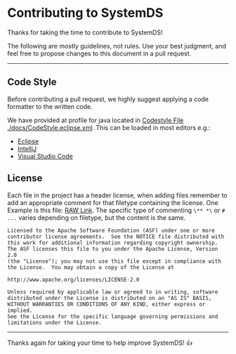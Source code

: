 <!--
{% comment %}
Licensed to the Apache Software Foundation (ASF) under one or more
contributor license agreements.  See the NOTICE file distributed with
this work for additional information regarding copyright ownership.
The ASF licenses this file to you under the Apache License, Version 2.0
(the "License"); you may not use this file except in compliance with
the License.  You may obtain a copy of the License at

http://www.apache.org/licenses/LICENSE-2.0

Unless required by applicable law or agreed to in writing, software
distributed under the License is distributed on an "AS IS" BASIS,
WITHOUT WARRANTIES OR CONDITIONS OF ANY KIND, either express or implied.
See the License for the specific language governing permissions and
limitations under the License.
{% end comment %}
-->

# Contributing to SystemDS

Thanks for taking the time to contribute to SystemDS!

The following are mostly guidelines, not rules. Use your best judgment, and feel free to propose changes to this document in a pull request.

___

## Code Style

Before contributing a pull request, we highly suggest applying a code formatter to the written code.

We have provided at profile for java located in [Codestyle File ./docs/CodeStyle.eclipse.xml](./docs/CodeStyle_eclipse.xml). This can be loaded in most editors e.g.:

- [Eclipse](https://stackoverflow.com/questions/10432538/eclipse-import-conf-xml-files#10433986)
- [IntelliJ](https://imagej.net/Eclipse_code_style_profiles_and_IntelliJ)
- [Visual Studio Code](https://stackoverflow.com/questions/46030629/need-to-import-eclipse-java-formatter-profile-in-visual-studio-code)

## License

Each file in the project has a header license, when adding files remember to add an appropriate comment for that filetype containing the license. One Example is this file: [RAW Link](https://raw.githubusercontent.com/apache/systemml/master/CONTRIBUTING.md). The specific type of commenting `\** *\` or `# ...` varies depending on filetype, but the content is the same.

```code
Licensed to the Apache Software Foundation (ASF) under one or more
contributor license agreements.  See the NOTICE file distributed with
this work for additional information regarding copyright ownership.
The ASF licenses this file to you under the Apache License, Version 2.0
(the "License"); you may not use this file except in compliance with
the License.  You may obtain a copy of the License at

http://www.apache.org/licenses/LICENSE-2.0

Unless required by applicable law or agreed to in writing, software
distributed under the License is distributed on an "AS IS" BASIS,
WITHOUT WARRANTIES OR CONDITIONS OF ANY KIND, either express or implied.
See the License for the specific language governing permissions and
limitations under the License.
```

___

Thanks again for taking your time to help improve SystemDS! :+1:
